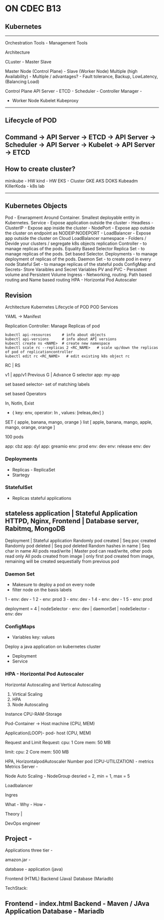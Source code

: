 # ON CDEC B13

## Kubernetes
-------------

Orchestration Tools - Management Tools 

Architecture 

CLuster - Master Slave

Master Node (Control Plane)   - Slave (Worker Node)
Multiple (high Availability)            - Multiple / advantages?
                                        - Fault tolerance, Backup, LowLatency, (Balancing Load)


Control Plane 
API Server - 
ETCD - 
Scheduler - 
Controller Manager - 

  - Worker Node
  Kubelet
  Kubeproxy

-------------------------------
Lifecycle of POD
---------------
Command -> API Server -> ETCD -> API Server -> Scheduler -> API Server -> Kubelet -> API Server -> ETCD
---------------

## How to create cluster?
minikube - HW
kind - HW
EKS - Cluster
GKE
AKS
DOKS
Kubeadm
KillerKoda - k8s lab

--------------

Kubernetes Objects
------------------
Pod - Enwrapment Around Container. Smallest deployable entity in Kubernetes.
Service - Expose application outside the cluster
    - Headless
    - ClusterIP - Expose app inside the cluster
    - NodePort - Expose app outside the cluster on endpoint as NODEIP:NODEPORT
    - LoadBalancer - Expose app outside the cluster on Cloud LoadBalancer
namespace - Folders / Devide your clusters / segregate k8s objects
replication Controller - to manage replicas of the pods. Equality Based Selector 
Replica Set - to manage replicas of the pods. Set based Selector.
Deployments - to manage deployment of replicas of the pods. 
Daemon Set - to create pod in every node 
Stateful Set - to manage replicas of the stateful pods
ConfigMap and  Secrets- Store Varaibles and Secret Variables
PV and PVC - Persistent volume and Persistent Volume
Ingress - Networking, routing. Path based routing and Name based routing
HPA - Horizontal Pod Autoscaler

## Revision

Architecture Kubernetes
Lifecycle of POD
POD
Services


YAML -> Manifest



Replication Controller: Manage Replicas of pod

```shell
kubectl api-resources     # info about objects
kubectl api-versions      # info about API versions
kubectl create ns <NAME>  # create new namespace
kubectl scale rc --replicas 2 <RC_NAME>   # scale up/down the replicas of pod of replicationcontroller
kubectl edit rc <RC_NAME>   # edit existing k8s object rc
```

RC | RS

v1 |  app/v1
Previous G | Advance G
selector
  app: my-app

set based selector-
set of matching labels

set based Operators
  
In, NotIn, Exist

 - { key: env, operator: In , values: [releas,dev] }


 SET { apple, banana, mango, orange }
 list [ apple, banana, mango, apple, mango, orange, orange ] 

 100 pods

 app: cbz
 app: dyl
 app: greamio
 env: prod
 env: dev
 env: release
 env: dev

### Deployments
- Replicas - ReplicaSet
- Startegy 

### StatefulSet
- Replicas stateful applications


stateless application   |    Stateful Application   
HTTPD, Nginx, Frontend  |  Database server, Rabitmq, MongoDB
--------------------
Deployment              | Stateful application
Randomly pod created    | Seq poc created
Randomly pod deleted    | Seq pod deleted
Random hashes in name   | Seq char in name
All pods read/write     | Master pod can read/write, other pods read only
All pods created from image   |  only first pod created from image, remaining will be created sequestially from previous pod


### Daemon Set
- Makesure to deploy a pod on every node
- filter node on the basis labels

1 - env: dev - 1
2 - env: prod
3 - env: dev - 1
4 - env: dev - 1
5 - env: prod



deployment = 4 | nodeSelector - env: dev |
daemonSet | nodeSelector - env: dev



### ConfigMaps
- Variables
key: values

Deploy a java application on kubernetes cluster
- Deployment
- Service

### HPA - Horizontal Pod Autoscaler

Horizontal Autoscaling and Vertical Autoscaling

1) Virtical Scaling
2) HPA
3) Node Autoscaling

Instance CPU-RAM-Storage

Pod-Container -> Host machine (CPU, MEM)

Application(LOOP)- pod- host (CPU, MEM)

Request and Limit
Request:
  cpu: 1 Core
  mem: 50 MB

limit:
  cpu: 2 Core
  mem: 500 MB

HPA, HorizontalpodAutoscaler
Number pod (CPU-UTILIZATION) - metrics
Metrics Server - 

Node Auto Scaling - NodeGroup desried = 2, min = 1, max = 5

Loadbalancer


 Ingres

What - 
Why - 
How - 

Theory | 

DevOps engineer


Project - 
-----------


Applications three tier - 

amazon.jar - 

database - application (java) 

Frontend (HTML)
Backend (Java)
Database (Mariadb)

TechStack:

Frontend - index.html
Backend - Maven / JAva Application
Database - Mariadb
----------













































